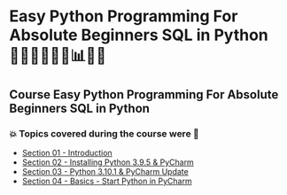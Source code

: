 # Easy Python Programming For Absolute Beginners SQL in Python 👩🏻‍💻🤯🐍🤖📊🎲💽
## Course Easy Python Programming For Absolute Beginners SQL in Python
### 💥 Topics covered during the course were 🚀
- [Section 01 - Introduction](https://github.com/romulovieira777/Easy_Python_Programming_For_Absolute_Beginners_SQL_in_Python/tree/main/Section_01_Introduction)
- [Section 02 - Installing Python 3.9.5 & PyCharm](https://github.com/romulovieira777/Easy_Python_Programming_For_Absolute_Beginners_SQL_in_Python/tree/main/Section_02_Installing_Python_3.9.5_%26_PyCharm)
- [Section 03 - Python 3.10.1 & PyCharm Update](https://github.com/romulovieira777/Easy_Python_Programming_For_Absolute_Beginners_SQL_in_Python/tree/main/Section_03_Python_3.10.1_%26_PyCharm_Update)
- [Section 04 - Basics - Start Python in PyCharm](https://github.com/romulovieira777/Easy_Python_Programming_For_Absolute_Beginners_SQL_in_Python/tree/main/Section_04_Basics_Start_Python_in_PyCharm)
